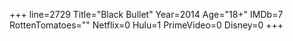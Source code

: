 +++
line=2729
Title="Black Bullet"
Year=2014
Age="18+"
IMDb=7
RottenTomatoes=""
Netflix=0
Hulu=1
PrimeVideo=0
Disney=0
+++

